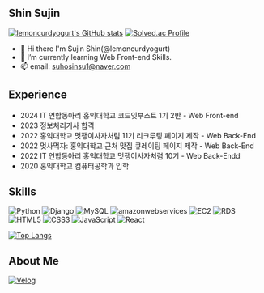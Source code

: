 <!--

- 🔭 I’m currently working on ...
- 🌱 I’m currently learning ...
- 👯 I’m looking to collaborate on ...
- 🤔 I’m looking for help with ...
- 💬 Ask me about ...
- 📫 How to reach me: ...
- 😄 Pronouns: ...
- ⚡ Fun fact: ...
-->
## Shin Sujin

[![lemoncurdyogurt's GitHub stats](https://github-readme-stats.vercel.app/api?username=lemoncurdyogurt&theme=github_dark&show_icons=true&hide=issues)](https://github.com/anuraghazra/github-readme-stats)
[![Solved.ac Profile](http://mazassumnida.wtf/api/generate_badge?boj=suhosinsu1)](https://solved.ac/suhosinsu1)

- 👋 Hi there I'm Sujin Shin(@lemoncurdyogurt)
- 🌱 I’m currently learning Web Front-end Skills.
- 📫 email: suhosinsu1@naver.com

## Experience
* 2024 IT 연합동아리 홍익대학교 코드잇부스트 1기 2반 - Web Front-end
* 2023 정보처리기사 합격
* 2022 홍익대학교 멋쟁이사자처럼 11기 리크루팅 페이지 제작 - Web Back-End
* 2022 멋사먹자: 홍익대학교 근처 맛집 큐레이팅 페이지 제작 - Web Back-End
* 2022 IT 연합동아리  홍익대학교 멋쟁이사자처럼 10기 - Web Back-Endd
* 2020 홍익대학교 컴퓨터공학과 입학
## Skills
![Python](https://img.shields.io/badge/Python-3776AB.svg?&style=for-the-badge&logo=Python&logoColor=white)
![Django](https://img.shields.io/badge/Django-092E20.svg?&style=for-the-badge&logo=Django&logoColor=white)
![MySQL](https://img.shields.io/badge/MySQL-4479A1.svg?&style=for-the-badge&logo=MySQL&logoColor=white)
![amazonwebservices](https://img.shields.io/badge/amazonwebservices-232F3E.svg?&style=for-the-badge&logo=Aws&logoColor=white)
![EC2](https://img.shields.io/badge/EC2-FF9900.svg?&style=for-the-badge&logo=EC2&logoColor=white)
![RDS](https://img.shields.io/badge/RDS-527FFF.svg?&style=for-the-badge&logo=RDS&logoColor=white)
![HTML5](https://img.shields.io/badge/HTML5-E34F26.svg?&style=for-the-badge&logo=HTML5&logoColor=white)
![CSS3](https://img.shields.io/badge/CSS3-1572B6.svg?&style=for-the-badge&logo=CSS3&logoColor=white)
![JavaScript](https://img.shields.io/badge/JavaScript-F7DF1E.svg?&style=for-the-badge&logo=JavaScript&logoColor=white)
![React](https://img.shields.io/badge/React-61DAFB.svg?&style=for-the-badge&logo=React&logoColor=white)

[![Top Langs](https://github-readme-stats.vercel.app/api/top-langs/?username=lemoncurdyogurt&layout=compact)](https://github.com/anuraghazra/github-readme-stats)

## About Me
[![Velog](https://img.shields.io/badge/Velog-20C997.svg?&style=for-the-badge&logo=Velog&logoColor=white&link=https://velog.io/@lemoncurdyogurt/posts/)](https://velog.io/@lemoncurdyogurt/posts)



